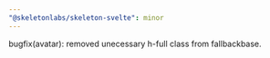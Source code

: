 ```yaml
---
"@skeletonlabs/skeleton-svelte": minor
---
```


bugfix(avatar): removed unecessary h-full class from fallbackbase. 
  